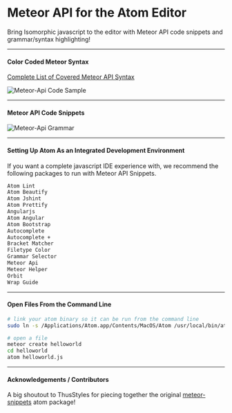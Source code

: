 Meteor API for the Atom Editor
=======================================

Bring Isomorphic javascript to the editor with Meteor API code snippets and grammar/syntax highlighting!



---------------------------------------
#### Color Coded Meteor Syntax

[Complete List of Covered Meteor API Syntax](https://github.com/awatson1978/meteor-api-for-atom-editor/blob/master/api.md)

![Meteor-Api Code Sample](http://github.com/awatson1978/meteor-api/screenshots/code-sample.png)  


---------------------------------------
#### Meteor API Code Snippets  

![Meteor-Api Grammar](https://github.com/awatson1978/meteor-api/blob/master/screenshots/grammar-snippets.png)  



---------------------------------------
#### Setting Up Atom As an Integrated Development Environment

If you want a complete javascript IDE experience with, we recommend the following packages to run with Meteor API Snippets.

````sh
Atom Lint
Atom Beautify
Atom Jshint
Atom Prettify
Angularjs
Atom Angular
Atom Bootstrap
Autocomplete
Autocomplete +
Bracket Matcher
Filetype Color
Grammar Selector
Meteor Api
Meteor Helper
Orbit
Wrap Guide
````


---------------------------------------
#### Open Files From the Command Line

````sh
# link your atom binary so it can be run from the command line
sudo ln -s /Applications/Atom.app/Contents/MacOS/Atom /usr/local/bin/atom

# open a file
meteor create helloworld
cd helloworld
atom helloworld.js
````


---------------------------------------
#### Acknowledgements / Contributors

A big shoutout to ThusStyles for piecing together the original [meteor-snippets](https://github.com/ThusStyles/meteor-snippets) atom package!
